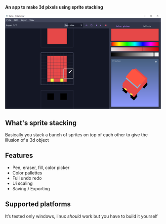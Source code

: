 **An app to make 3d pixels using sprite stacking** 

![screenshot](screenshot.png)

## What's sprite stacking
Basically you stack a bunch of sprites on top of each other to give the illusion of a 3d object

## Features
- Pen, eraser, fill, color picker
- Color pallettes
- Full undo redo 
- Ui scaling
- Saving / Exporting

## Supported platforms
It’s tested only windows, linux *should* work but you have to build it yourself
